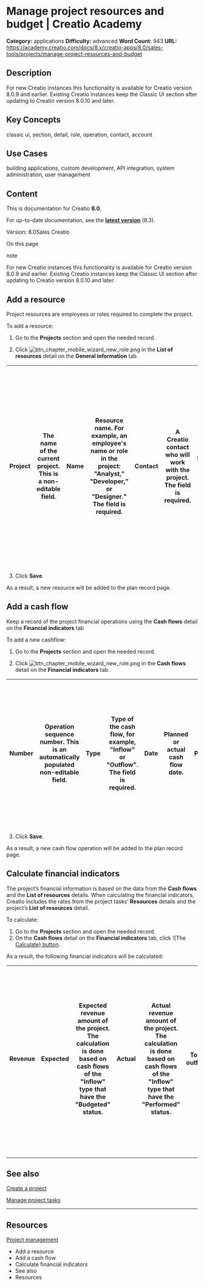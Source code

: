 # Manage project resources and budget | Creatio Academy

**Category:** applications **Difficulty:** advanced **Word Count:** 943 **URL:**
https://academy.creatio.com/docs/8.x/creatio-apps/8.0/sales-tools/projects/manage-project-resources-and-budget

## Description

For new Creatio instances this functionality is available for Creatio version
8.0.9 and earlier. Existing Creatio instances keep the Classic UI section after
updating to Creatio version 8.0.10 and later.

## Key Concepts

classic ui, section, detail, role, operation, contact, account

## Use Cases

building applications, custom development, API integration, system
administration, user management

## Content

This is documentation for Creatio **8.0**.

For up-to-date documentation, see the
**[latest version](/docs/8.x/creatio-apps/overview/platform-overview)** (8.3).

Version: 8.0Sales Creatio

On this page

note

For new Creatio instances this functionality is available for Creatio version
8.0.9 and earlier. Existing Creatio instances keep the Classic UI section after
updating to Creatio version 8.0.10 and later.

## Add a resource​

Project resources are employees or roles required to complete the project.

To add a resource:

1. Go to the **Projects** section and open the needed record.

2. Click
   ![btn_chapter_mobile_wizard_new_role.png](https://academy.creatio.com/sites/default/files/documents/docs/product/bpm'online%20marketing/marketing/7.16.0/BPMonlineHelp/section_employees/btn_chapter_mobile_wizard_new_role.png)
   in the **List of resources** detail on the **General information** tab.

| Project | The name of the current project. This is a non-editable field. | Name | Resource name. For example, an employee's name or role in the project: "Analyst," "Developer," or "Designer." The field is required. | Contact | A Creatio contact who will work with the project. The field is required. | Expected working time, h | Employee's planned working hours within the project. The field is non-editable and is calculated by the system automatically as a sum of all planned working hours of the project tasks within the project. Planned working time for the project task is stored on the **Resources** detail. | Actual working time, h | The number of hours actually spent on the project by the employee. This is a non-editable field. The **Calculate actual working time** action automatically calculates the value for this field. | Wage | The prime cost of the resource for the company. The field is filled in automatically if the external fee specified on the **Wages** detail for the selected contact is valid at the project start date. | External fee | Cost of employee's work for the customer. The field is filled in automatically if an external fee, valid at the project start date, is specified on the **External fees** detail for the selected contact. |
| ------- | -------------------------------------------------------------- | ---- | ------------------------------------------------------------------------------------------------------------------------------------ | ------- | ------------------------------------------------------------------------ | ------------------------ | -------------------------------------------------------------------------------------------------------------------------------------------------------------------------------------------------------------------------------------------------------------------------------------------- | ---------------------- | ------------------------------------------------------------------------------------------------------------------------------------------------------------------------------------------------ | ---- | ------------------------------------------------------------------------------------------------------------------------------------------------------------------------------------------------------- | ------------ | ---------------------------------------------------------------------------------------------------------------------------------------------------------------------------------------------------------- |

3. Click **Save**.

As a result, a new resource will be added to the plan record page.

## Add a cash flow​

Keep a record of the project financial operations using the **Cash flows**
detail on the **Financial indicators** tab

To add a new cashflow:

1. Go to the **Projects** section and open the needed record.

2. Click
   ![btn_chapter_mobile_wizard_new_role.png](https://academy.creatio.com/sites/default/files/documents/docs/product/bpm'online%20marketing/marketing/7.16.0/BPMonlineHelp/section_employees/btn_chapter_mobile_wizard_new_role.png)
   in the **Cash flows** detail on the **Financial indicators** tab.

| Number | Operation sequence number. This is an automatically populated non-editable field. | Type | Type of the cash flow, for example, "Inflow" or "Outflow". The field is required. | Date | Planned or actual cash flow date. | Purpose | Cash flow purpose. | Amount, base currency | Total cash flow amount in the base currency. The field is populated by the user in the currency in which the operation was performed and is automatically recalculated taking into account the exchange rates. | Project | Name of the project the operation is related to. This is a non-editable field. | Status | Operation status – "Budget," "Completed" or "Canceled." The field is required. | Category | Cash flow category, for example, "Compensation of expenses" or "General expenses." |
| ------ | --------------------------------------------------------------------------------- | ---- | --------------------------------------------------------------------------------- | ---- | --------------------------------- | ------- | ------------------ | --------------------- | -------------------------------------------------------------------------------------------------------------------------------------------------------------------------------------------------------------- | ------- | ------------------------------------------------------------------------------ | ------ | ------------------------------------------------------------------------------ | -------- | ---------------------------------------------------------------------------------- |

3. Click **Save**.

As a result, a new cash flow operation will be added to the plan record page.

## Calculate financial indicators [](https://academy.creatio.com#title-2635-8)​

The project’s financial information is based on the data from the **Cash flows**
and the **List of resources** details. When calculating the financial
indicators, Creatio includes the rates from the project tasks’ **Resources**
details and the project’s **List of resources** detail.

To calculate:

1. Go to the **Projects** section and open the needed record.
2. On the **Cash flows** detail on the **Financial indicators** tab, click ![The
   [Calculate} button](https://academy.creatio.com/docs/sites/en/files/2020-12/btn_calculate.png).

As a result, the following financial indicators will be calculated:

| Revenue | Expected | Expected revenue amount of the project. The calculation is done based on cash flows of the "Inflow" type that have the "Budgeted" status. | Actual | Actual revenue amount of the project. The calculation is done based on cash flows of the "Inflow" type that have the "Performed" status. | Total outflow | Expected | Expected outflow amount of the project. The calculation is done based on cash flows of the "Inflow" type that have the "Budgeted" status. | Actual | Actual outflow amount of the project. The calculation is done based on cash flows of the "Outflow" type that have the "Budgeted" status. | Total cost | Plan | The expected estimated cost of the project for the customer. The value is calculated as a sum of products of expected working time and external fees for the project participants. | Actual | The actual estimated cost of the project for the customer. The value is calculated as a sum of products of actual working time and external fees for the project participants. | Prime cost | Plan | The expected estimated cost of the project for the company. The value is calculated as a sum of products of expected working time and wages for the project participants. | Actual | The actual estimated cost of the project for the company. The value is calculated as a sum of products of actual working time and wages for the project participants. | Margin | Plan | The expected financial result of the project. The value is calculated by subtracting the expected outflows and prime cost from the project's expected revenue. | Actual | The actual financial result of the project. The value is calculated by subtracting the actual outflows and prime cost from the project's actual revenue. | Margin, % | Plan | Percentage of expected margin to expected revenues of the project. | Actual | Percentage of actual margin to actual revenues of the project. | Deviation | Deviation of the obtained values from the planned values. The value is calculated as a difference between actual and expected values, for example, between actual and expected revenues. | Deviation, % | Percentage of deviation from the expected value. |
| ------- | -------- | ----------------------------------------------------------------------------------------------------------------------------------------- | ------ | ---------------------------------------------------------------------------------------------------------------------------------------- | ------------- | -------- | ----------------------------------------------------------------------------------------------------------------------------------------- | ------ | ---------------------------------------------------------------------------------------------------------------------------------------- | ---------- | ---- | ---------------------------------------------------------------------------------------------------------------------------------------------------------------------------------- | ------ | ------------------------------------------------------------------------------------------------------------------------------------------------------------------------------ | ---------- | ---- | ------------------------------------------------------------------------------------------------------------------------------------------------------------------------- | ------ | --------------------------------------------------------------------------------------------------------------------------------------------------------------------- | ------ | ---- | -------------------------------------------------------------------------------------------------------------------------------------------------------------- | ------ | -------------------------------------------------------------------------------------------------------------------------------------------------------- | --------- | ---- | ------------------------------------------------------------------ | ------ | -------------------------------------------------------------- | --------- | ---------------------------------------------------------------------------------------------------------------------------------------------------------------------------------------- | ------------ | ------------------------------------------------ |

---

## See also​

[Create a project](https://academy.creatio.com/documents?id=1021)

[Manage project tasks](https://academy.creatio.com/documents?id=1220)

---

## Resources​

[Project management](https://academy.creatio.com/node/618792/takecourse)

- Add a resource
- Add a cash flow
- Calculate financial indicators
- See also
- Resources
